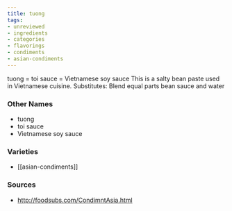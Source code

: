 ```yaml
---
title: tuong
tags:
- unreviewed
- ingredients
- categories
- flavorings
- condiments
- asian-condiments
---
```

tuong = toi sauce = Vietnamese soy sauce This is a salty bean paste used in Vietnamese cuisine. Substitutes: Blend equal parts bean sauce and water

### Other Names

* tuong
* toi sauce
* Vietnamese soy sauce

### Varieties

* [[asian-condiments]]

### Sources
* http://foodsubs.com/CondimntAsia.html
